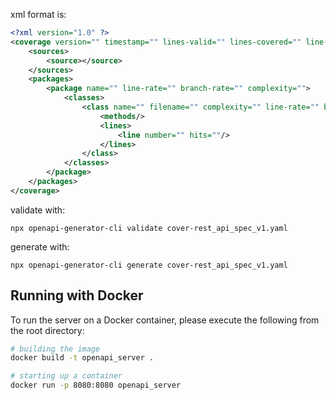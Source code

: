 xml format is:

```xml
<?xml version="1.0" ?>
<coverage version="" timestamp="" lines-valid="" lines-covered="" line-rate="" branches-covered="" branches-valid="" branch-rate="" complexity="">
	<sources>
		<source></source>
	</sources>
	<packages>
		<package name="" line-rate="" branch-rate="" complexity="">
			<classes>
				<class name="" filename="" complexity="" line-rate="" branch-rate="">
					<methods/>
					<lines>
						<line number="" hits=""/>
					</lines>
				</class>
			</classes>
		</package>
	</packages>
</coverage>
```

validate with: 
```shell
npx openapi-generator-cli validate cover-rest_api_spec_v1.yaml
```

generate with: 
```shell
npx openapi-generator-cli generate cover-rest_api_spec_v1.yaml
```
## Running with Docker

To run the server on a Docker container, please execute the following from the root directory:

```bash
# building the image
docker build -t openapi_server .

# starting up a container
docker run -p 8080:8080 openapi_server
```